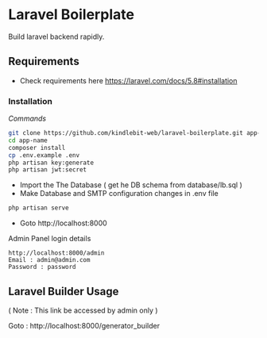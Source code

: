 Laravel Boilerplate
===================

Build laravel backend rapidly.

## Requirements 

- Check requirements here https://laravel.com/docs/5.8#installation

### Installation

*Commands*

```bash
git clone https://github.com/kindlebit-web/laravel-boilerplate.git app-name
cd app-name
composer install
cp .env.example .env
php artisan key:generate
php artisan jwt:secret
```

- Import the The Database ( get he DB schema from database/lb.sql )
- Make Database and SMTP configuration changes in .env file

```bash
php artisan serve
```

- Goto http://localhost:8000

Admin Panel login details

```
http://localhost:8000/admin
Email : admin@admin.com
Password : password
```

## Laravel Builder Usage

( Note : This link be accessed by admin only )

Goto : http://localhost:8000/generator_builder
